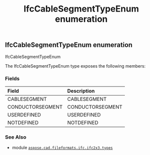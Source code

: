 ﻿---
title: IfcCableSegmentTypeEnum enumeration
second_title: Aspose.CAD for Python via .NET API References
description: 
type: docs
weight: 1850
url: /aspose.cad.fileformats.ifc.ifc2x3.types/ifccablesegmenttypeenum/
is_root: false
---

## IfcCableSegmentTypeEnum enumeration

IfcCableSegmentTypeEnum



The IfcCableSegmentTypeEnum type exposes the following members:

### Fields
| Field | Description |
| :- | :- |
| CABLESEGMENT | CABLESEGMENT |
| CONDUCTORSEGMENT | CONDUCTORSEGMENT |
| USERDEFINED | USERDEFINED |
| NOTDEFINED | NOTDEFINED |



### See Also
* module [`aspose.cad.fileformats.ifc.ifc2x3.types`](..)
